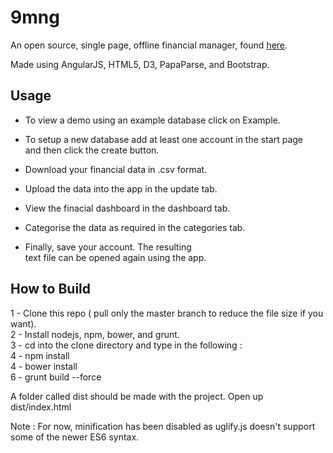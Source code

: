 # 9mng

An open source, single page, offline financial manager, found [here](https://mmihira.github.io/9mng). 

Made using AngularJS, HTML5, D3, PapaParse, and Bootstrap.

## Usage

- To view a demo using an example database click on Example.<br>

- To setup a new database add at least one account in the start page<br>
  and then click the create button.<br>
- Download your financial data in .csv format.<br>
- Upload the data into the app in the update tab.<br>
- View the finacial dashboard in the dashboard tab.<br>
- Categorise the data as required in the categories tab.<br>
- Finally, save your account. The resulting<br>
  text file can be opened again using the app.<br>

## How to Build

1 - Clone this repo ( pull only the master branch to reduce the file size if you want).<br>
2 - Install nodejs, npm, bower, and grunt.<br>
3 - cd into the clone directory and type in the following :<br>
4 - npm install <br>
4 - bower install<br>
6 - grunt build --force<br>

A folder called dist should be made with the project.
Open up dist/index.html

Note : For now, minification has been disabled as uglify.js doesn't support
some of the newer ES6 syntax.


